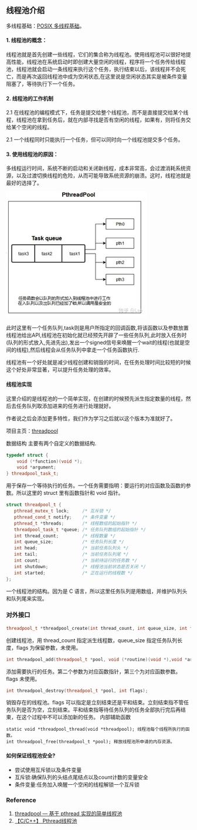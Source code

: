## 线程池介绍
多线程基础：[POSIX 多线程基础](https://github.com/AngryHacker/Rookie-Note/blob/master/multithreaded%20programming/README.md)。

#### 1. 线程池的概念：

线程池就是首先创建一些线程，它们的集合称为线程池。使用线程池可以很好地提高性能，线程池在系统启动时即创建大量空闲的线程，程序将一个任务传给线程池，线程池就会启动一条线程来执行这个任务，执行结束以后，该线程并不会死亡，而是再次返回线程池中成为空闲状态,在这里说是空闲状态其实是被条件变量阻塞了，等待执行下一个任务。

#### 2. 线程池的工作机制

2.1 在线程池的编程模式下，任务是提交给整个线程池，而不是直接提交给某个线程，线程池在拿到任务后，就在内部寻找是否有空闲的线程，如果有，则将任务交给某个空闲的线程。

2.1 一个线程同时只能执行一个任务，但可以同时向一个线程池提交多个任务。

#### 3. 使用线程池的原因：

多线程运行时间，系统不断的启动和关闭新线程，成本非常高，会过渡消耗系统资源，以及过渡切换线程的危险，从而可能导致系统资源的崩溃。这时，线程池就是最好的选择了。

![img](docs/threadpool.jpg)


此时这里有一个任务队列,task则是用户所指定的回调函数,将该函数以及参数放置线程池给出API,线程池在初始化就已经预先开辟了一些任务队列,此时放入任务时(队列的形式放入,先进先出),发出一个signed信号来唤醒一个wait的线程(也就是空间的线程),然后线程会从任务队列中拿走一个任务函数执行.


线程池有一个好处就是减少线程创建和销毁的时间，在任务处理时间比较短的时候这个好处非常显著，可以提升任务处理的效率。

#### 线程池实现
这里介绍的是线程池的一个简单实现，在创建的时候预先派生指定数量的线程，然后去任务队列取添加进来的任务进行处理就好。

作者说之后会添加更多特性，我们作为学习之后就以这个版本为准就好了。

项目主页：[threadpool](https://github.com/mbrossard/threadpool)

数据结构
主要有两个自定义的数据结构.
```c++
typedef struct {
    void (*function)(void *);
    void *argument;
} threadpool_task_t;
```
用于保存一个等待执行的任务。一个任务需要指明：要运行的对应函数及函数的参数。所以这里的 struct 里有函数指针和 void 指针。
```c++
struct threadpool_t {
   pthread_mutex_t lock;     /* 互斥锁 */
   pthread_cond_t notify;    /* 条件变量 */
   pthread_t *threads;       /* 线程数组的起始指针 */
   threadpool_task_t *queue; /* 任务队列数组的起始指针 */
   int thread_count;         /* 线程数量 */
   int queue_size;           /* 任务队列长度 */
   int head;                 /* 当前任务队列头 */
   int tail;                 /* 当前任务队列尾 */
   int count;                /* 当前待运行的任务数 */
   int shutdown;             /* 线程池当前状态是否关闭 */
   int started;              /* 正在运行的线程数 */
};
```
一个线程池的结构。因为是 C 语言，所以这里任务队列是用数组，并维护队列头和队列尾来实现。
### 对外接口
```cpp
threadpool_t *threadpool_create(int thread_count, int queue_size, int flags);
```
创建线程池，用 thread_count 指定派生线程数，queue_size 指定任务队列长度，flags 为保留参数，未使用。
```cpp
int threadpool_add(threadpool_t *pool, void (*routine)(void *),void *arg, int flags); 
```
添加需要执行的任务。第二个参数为对应函数指针，第三个为对应函数参数。flags 未使用。
```c++
int threadpool_destroy(threadpool_t *pool, int flags); 
```
销毁存在的线程池。flags 可以指定是立刻结束还是平和结束。立刻结束指不管任务队列是否为空，立刻结束。平和结束指等待任务队列的任务全部执行完后再结束，在这个过程中不可以添加新的任务。
内部辅助函数
```
static void *threadpool_thread(void *threadpool); 线程池每个线程所执行的函数。
int threadpool_free(threadpool_t *pool); 释放线程池所申请的内存资源。
```

#### 如何保证线程池安全?
- 尝试使用互斥锁以及条件变量
- 互斥锁:确保队列的头结点尾结点以及count计数的变量安全
- 条件变量:任务加入唤醒一个空闲的线程解锁一个互斥锁

### Reference
1. [threadpool — 基于 pthread 实现的简单线程池](https://blog.csdn.net/jcjc918/article/details/50395528)
2. [【C/C++】 Pthread线程池](https://zhuanlan.zhihu.com/p/88896082)
